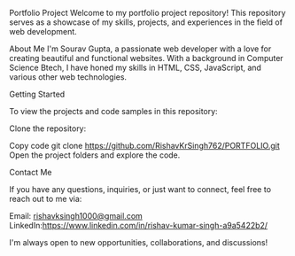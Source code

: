 Portfolio Project
Welcome to my portfolio project repository! This repository serves as a showcase of my skills, projects, and experiences in the field of web development.

About Me
I'm Sourav Gupta, a passionate web developer with a love for creating beautiful and functional websites. With a background in Computer Science Btech, I have honed my skills in HTML, CSS, JavaScript, and various other web technologies.

Getting Started

To view the projects and code samples in this repository:

Clone the repository:

Copy code
git clone https://github.com/RishavKrSingh762/PORTFOLIO.git
Open the project folders and explore the code.

Contact Me

If you have any questions, inquiries, or just want to connect, feel free to reach out to me via:

Email: rishavksingh1000@gmail.com
LinkedIn:https://www.linkedin.com/in/rishav-kumar-singh-a9a5422b2/

I'm always open to new opportunities, collaborations, and discussions!
